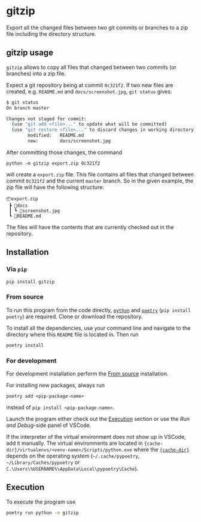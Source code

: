 # gitzip

Export all the changed files between two git commits or branches to a zip file including
the directory structure.

## gitzip usage

`gitzip` allows to copy all files that changed between two commits (or branches) into a
zip file.

Expect a git repository being at commit `0c321f2`. If two new files are created, e.g.
`README.md` and `docs/screenshot.jpg`, `git status` gives:

```bash
$ git status
On branch master

Changes not staged for commit:
  (use "git add <file>..." to update what will be committed)
  (use "git restore <file>..." to discard changes in working directory)
        modified:   README.md
        new:        docs/screenshot.jpg

```

After committing those changes, the command

```
python -m gitzip export.zip 0c321f2
```

will create a `export.zip` file. This file contains all files that changed between commit
`0c321f2` and the current `master` branch. So in the given example, the zip file will
have the following structure:

```
📦export.zip
 ┣ 📂docs
 ┃ ┗ 📜screenshot.jpg
 ┗ 📜README.md
```

The files will have the contents that are currently checked out in the repository.

## Installation

### Via `pip`

```bash
pip install gitzip
```

### From source
To run this program from the code directly, [`python`](https://www.python.org/) and
[`poetry`](https://python-poetry.org/) (`pip install poetry`) are required. Clone or
download the repository.

To install all the dependencies, use your command line and navigate to the directory
where this `README` file is located in. Then run

```bash
poetry install
```

### For development

For development installation perform the [From source](#from-source) installation.

For installing new packages, always run
```
poetry add <pip-package-name>
```
instead of `pip install <pip-package-name>`.

Launch the program either check out the [Execution](#execution) section or use the
*Run and Debug*-side panel of VSCode.

If the interpreter of the virtual environment does not show up in VSCode, add it manually. The virtual environments are located in `{cache-dir}/virtualenvs/<venv-name>/Scripts/python.exe` where the [`{cache-dir}`](https://python-poetry.org/docs/configuration/#cache-dir) depends on the operating system (`~/.cache/pypoetry`, `~/Library/Caches/pypoetry` or `C.\Users\%USERNAME%\AppData\Local\pypoetry\Cache`).

## Execution

To execute the program use
```bash
poetry run python -m gitzip
```
